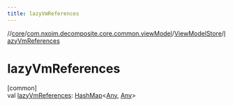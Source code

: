 ```yaml
---
title: lazyVmReferences
---
```

//[core](../../../index.html)/[com.nxoim.decomposite.core.common.viewModel](../index.html)/[ViewModelStore](index.html)/[lazyVmReferences](lazy-vm-references.html)



# lazyVmReferences



[common]\
val [lazyVmReferences](lazy-vm-references.html): [HashMap](https://kotlinlang.org/api/latest/jvm/stdlib/kotlin.collections/-hash-map/index.html)&lt;[Any](https://kotlinlang.org/api/latest/jvm/stdlib/kotlin/-any/index.html), [Any](https://kotlinlang.org/api/latest/jvm/stdlib/kotlin/-any/index.html)&gt;




